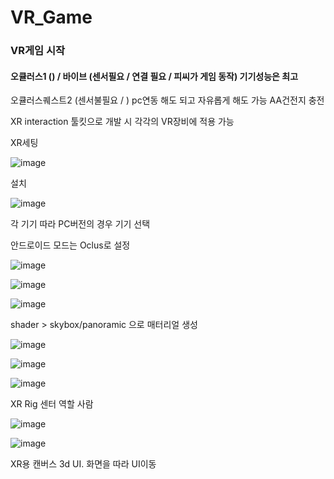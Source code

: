 # VR_Game

### VR게임 시작

#### 오큘러스1 () /  바이브 (센서필요 / 연결 필요 / 피씨가 게임 동작)  기기성능은 최고

오큘러스퀘스트2 (센서불필요 / ) pc연동 해도 되고 자유롭게 해도 가능
AA건전지 충전

XR interaction 툴킷으로 개발 시 각각의 VR장비에 적용 가능


XR세팅

![image](https://user-images.githubusercontent.com/80494367/124847802-93c3a500-dfd6-11eb-940c-0a368550cd3c.png)

설치

![image](https://user-images.githubusercontent.com/80494367/124847832-a50cb180-dfd6-11eb-8bb5-974536ebc8d3.png)

각 기기 따라  PC버전의 경우  기기 선택

안드로이드 모드는   Oclus로 설정

![image](https://user-images.githubusercontent.com/80494367/124848052-0cc2fc80-dfd7-11eb-9652-3705355e8902.png)

![image](https://user-images.githubusercontent.com/80494367/124848109-22d0bd00-dfd7-11eb-8c2f-dd29c18a696b.png)


![image](https://user-images.githubusercontent.com/80494367/124849346-8e1b8e80-dfd9-11eb-9b63-1c9b9803360c.png)

shader > skybox/panoramic 으로 매터리얼 생성

![image](https://user-images.githubusercontent.com/80494367/124849758-4fd29f00-dfda-11eb-9895-6e22f425bcb4.png)

![image](https://user-images.githubusercontent.com/80494367/124851000-a6d97380-dfdc-11eb-8945-75868b1eee51.png)


![image](https://user-images.githubusercontent.com/80494367/124852653-94ad0480-dfdf-11eb-8627-16243396fbed.png)

XR Rig  센터 역할  사람

![image](https://user-images.githubusercontent.com/80494367/124852716-ad1d1f00-dfdf-11eb-98b6-dc975eb40727.png)


![image](https://user-images.githubusercontent.com/80494367/124852778-c8882a00-dfdf-11eb-980e-d4e8f3eea543.png)

XR용 캔버스  3d UI. 화면을 따라 UI이동





